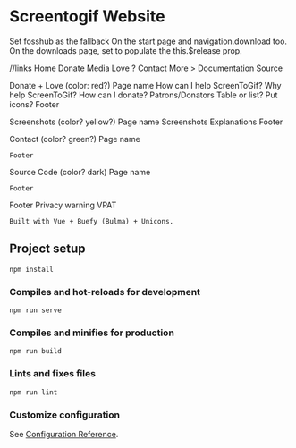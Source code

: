 # Screentogif Website

Set fosshub as the fallback
On the start page and navigation.download too.
On the downloads page, set to populate the this.$release prop.

//links
Home
Donate
Media
Love ?
Contact
More > 
    Documentation
    Source

Donate + Love (color: red?)
    Page name
    How can I help ScreenToGif?
    Why help ScreenToGif?
    How can I donate?
    Patrons/Donators
        Table or list?
        Put icons?
    Footer

Screenshots (color? yellow?)
    Page name
    Screenshots
        Explanations
    Footer

Contact (color? green?)
    Page name

    Footer

Source Code (color? dark)
    Page name

    Footer

Footer
    Privacy warning
    VPAT

    Built with Vue + Buefy (Bulma) + Unicons.

## Project setup
```
npm install
```

### Compiles and hot-reloads for development
```
npm run serve
```

### Compiles and minifies for production
```
npm run build
```

### Lints and fixes files
```
npm run lint
```

### Customize configuration
See [Configuration Reference](https://cli.vuejs.org/config/).